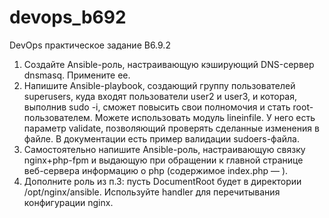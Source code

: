 # devops_b692
DevOps практическое задание B6.9.2


1. Создайте Ansible-роль, настраивающую кэширующий DNS-сервер dnsmasq. Примените ее.
2. Напишите Ansible-playbook, создающий группу пользователей superusers, куда входят пользователи user2 и user3, и которая, выполнив sudo -i, сможет повысить свои полномочия и стать root-пользователем. Можете использовать модуль lineinfile. У него есть параметр validate, позволяющий проверять сделанные изменения в файле. В документации есть пример валидации sudoers-файла.
3. Самостоятельно напишите Ansible-роль, настраивающую связку nginx+php-fpm и выдающую при обращении к главной странице веб-сервера информацию о php (содержимое index.php — <?php phpinfo();?>).
4. Дополните роль из п.3: пусть DocumentRoot будет в директории /opt/nginx/ansible. Используйте handler для перечитывания конфигурации nginx.
